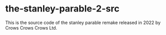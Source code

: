 # the-stanley-parable-2-src
This is the source code of the stanley parable remake released in 2022 by Crows Crows Crows Ltd. 
